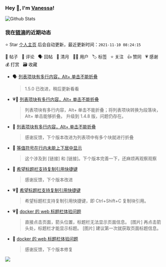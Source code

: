 ### Hey 👋, I'm [Vanessa](http://vanessa.b3log.org/)!

![Github Stats](https://github-readme-stats.vercel.app/api?username=Vanessa219&show_icons=true)

<!--events start -->

### 我在[链滴](https://ld246.com)的近期动态

⭐️ Star [个人主页](https://github.com/Vanessa219/Vanessa219) 后会自动更新，最近更新时间：`2021-11-10 08:24:15`

📝 帖子 &nbsp; 💬 评论 &nbsp; 🗣 回帖 &nbsp; 🌙 清月 &nbsp; 👨‍💻 用户 &nbsp; 🏷️ 标签 &nbsp; ⭐️ 关注 &nbsp; 👍 赞同 &nbsp; 💗 感谢 &nbsp; 💰 打赏 &nbsp; 🗃 收藏

* 🗣 [列表项块有多行内容，Alt+ 单击不能折叠](https://ld246.com/article/1636184245668/comment/1636424825877#comments)

  > 1.5.0 已改进，稍后更新看看
* 💗📝 [列表项块有多行内容，Alt+ 单击不能折叠](https://ld246.com/article/1636184245668)

  > 列表项块有多行内容，Alt+ 单击不能折叠；将列表项块转换为段落块，Alt+ 单击能够折叠。 升级到 1.4.8 版，问题仍存在。
* 💬 [列表项块有多行内容，Alt+ 单击不能折叠](https://ld246.com/article/1636184245668/comment/1636424195824#comments)

  > 感谢反馈，下个版本改进为列表项中有多个块就进行折叠
* 💬 [等值符号在行内未能上下居中显示](https://ld246.com/article/1636204769623/comment/1636344588924#comments)

  > 这个涉及到 [链接] 和 [链接]。下个版本完善一下，还麻烦再观察观察
* 💬 [希望标题栏支持复制引用快捷键](https://ld246.com/article/1636296342417/comment/1636299662721#comments)

  > 感谢反馈，下个版本改进
* 💗📝 [希望标题栏支持复制引用快捷键](https://ld246.com/article/1636296342417)

  > 希望标题栏支持复制引用快捷键，即 Ctrl+Shift+C 复制块引用。
* 💗📝 [docker 的 web 标题栏体验问题](https://ld246.com/article/1636292725785)

  > 直接点击页面，箭头位置，标题栏无法显示页面信息。 [图片] 再点击箭头处，标题栏才能显示标题。 [图片] 建议第一次就获取页面标题信息。
* 💬 [docker 的 web 标题栏体验问题](https://ld246.com/article/1636292725785/comment/1636299496987#comments)

  > 感谢反馈，下个版本修复


<!--events end -->

<a title="Hits" target="_blank" href="https://github.com/Vanessa219/Vanessa219"><img src="https://hits.b3log.org/Vanessa219/Vanessa219.svg"></a>
